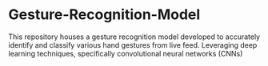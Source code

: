 # Gesture-Recognition-Model
This repository houses a gesture recognition model developed to accurately identify and classify various hand gestures from live feed. Leveraging deep learning techniques, specifically convolutional neural networks (CNNs)
